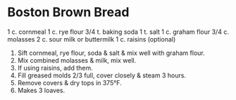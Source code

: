 Boston Brown Bread
==================

1 c. cornmeal
1 c. rye flour
3/4 t. baking soda
1 t. salt
1 c. graham flour
3/4 c. molasses
2 c. sour milk or buttermilk
1 c. raisins (optional)

1. Sift cornmeal, rye flour, soda & salt & mix well with graham flour.
2. Mix combined molasses & milk, mix well. 
3. If using raisins, add them.
3. Fill greased molds 2/3 full, cover closely & steam 3 hours.
4. Remove covers & dry tops in 375°F.
5. Makes 3 loaves.